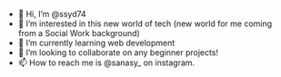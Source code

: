 - 👋 Hi, I’m @ssyd74
- 👀 I’m interested in this new world of tech (new world for me coming from a Social Work background)
- 🌱 I’m currently learning web development
- 💞️ I’m looking to collaborate on any beginner projects! 
- 📫 How to reach me is @sanasy_ on instagram. 

<!---
ssyd74/ssyd74 is a ✨ special ✨ repository because its `README.md` (this file) appears on your GitHub profile.
You can click the Preview link to take a look at your changes.
--->
